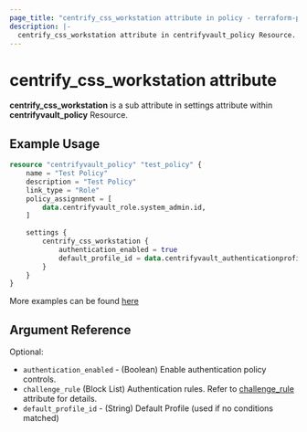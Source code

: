 ```yaml
---
page_title: "centrify_css_workstation attribute in policy - terraform-provider-centrifyvault"
description: |-
  centrify_css_workstation attribute in centrifyvault_policy Resource.
---
```


# centrify_css_workstation attribute

**centrify_css_workstation** is a sub attribute in settings attribute within **centrifyvault_policy** Resource.

## Example Usage

```terraform
resource "centrifyvault_policy" "test_policy" {
    name = "Test Policy"
    description = "Test Policy"
    link_type = "Role"
    policy_assignment = [
        data.centrifyvault_role.system_admin.id,
    ]
    
    settings {
        centrify_css_workstation {
            authentication_enabled = true
            default_profile_id = data.centrifyvault_authenticationprofile.newdevice_auth_pf.id
        }
    }
}
```

More examples can be found [here](../../../examples/centrifyvault_policy/centrify_css_workstation.tf)

## Argument Reference

Optional:

- `authentication_enabled` - (Boolean) Enable authentication policy controls.
- `challenge_rule` (Block List) Authentication rules. Refer to [challenge_rule](../attribute_challengerule.md) attribute for details.
- `default_profile_id` - (String) Default Profile (used if no conditions matched)
